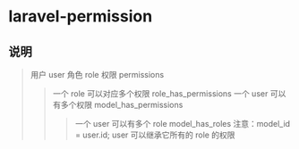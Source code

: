 # laravel-permission

## 说明

> 用户 user 角色 role 权限 permissions
>>一个 role 可以对应多个权限  role_has_permissions
>> 一个 user 可以有多个权限  model_has_permissions
>>> 一个 user 可以有多个 role model_has_roles  注意：model_id = user.id;
user 可以继承它所有的 role 的权限

